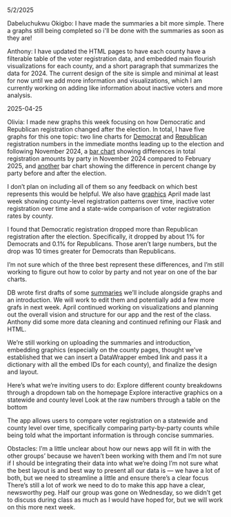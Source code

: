 
5/2/2025

Dabeluchukwu Okigbo: I have made the summaries a bit more simple. There a graphs still being completed so i'll be done with the summaries as soon as they are!

Anthony: I have updated the HTML pages to have each county have a filterable table of the voter registration data, and embedded main flourish visualizations for each county, and a short paragraph that summarizes the data for 2024. The current design of the site is simple and minimal at least for now until we add more information and visualizations, which I am currently working on adding like information about inactive voters and more analysis.

2025-04-25

Olivia: I made new graphs this week focusing on how Democratic and Republican registration changed after the election. In total, I have five graphs for this one topic: two line charts for <a href="https://www.datawrapper.de/_/HfdGg/">Democrat</a> and <a href= "https://www.datawrapper.de/_/cNllC/">Republican</a> registration numbers in the immediate months leading up to the election and following November 2024, a <a href="https://www.datawrapper.de/_/ymiFl/">bar chart</a> showing differences in total registration amounts by party in November 2024 compared to February 2025, and <a href="https://www.datawrapper.de/_/5zOiJ/">another</a> bar chart showing the difference in percent change by party before and after the election. 

I don’t plan on including all of them so any feedback on which best represents this would be helpful. We also have <a href="https://docs.google.com/document/d/1EE2RkDMOWsT7CAx5rRDMeiSMldnc0uWkEzAmDiBKFXg/edit?usp=sharing">graphics</a> April made last week showing county-level registration patterns over time, inactive voter registration over time and a state-wide comparison of voter registration rates by county. 

I found that Democratic registration dropped more than Republican registration after the election. Specifically, it dropped by about 1% for Democrats and 0.1% for Republicans. Those aren’t large numbers, but the drop was 10 times greater for Democrats than Republicans. 

I’m not sure which of the three best represent these differences, and I’m still working to figure out how to color by party and not year on one of the bar charts. 

DB wrote first drafts of some <a href="https://docs.google.com/document/d/1EE2RkDMOWsT7CAx5rRDMeiSMldnc0uWkEzAmDiBKFXg/edit?usp=sharing">summaries</a> we’ll include alongside graphs and an introduction. We will work to edit them and potentially add a few more grafs in next week. April continued working on visualizations and planning out the overall vision and structure for our app and the rest of the class. Anthony did some more data cleaning and continued refining our Flask and HTML. 

We’re still working on uploading the summaries and introduction, embedding graphics (especially on the county pages, thought we’ve established that we can insert a DataWrapper embed link and pass it a dictionary with all the embed IDs for each county), and finalize the design and layout. 

Here’s what we’re inviting users to do: 
Explore different county breakdowns through a dropdown tab on the homepage
Explore interactive graphics on a statewide and county level 
Look at the raw numbers through a table on the bottom

The app allows users to compare voter registration on a statewide and county level over time, specifically comparing party-by-party counts while being told what the important information is through concise summaries. 

Obstacles:
I’m a little unclear about how our news app will fit in with the other groups’ because we haven’t been working with them and I’m not sure if I should be integrating their data into what we’re doing
I’m not sure what the best layout is and best way to present all our data is — we have a lot of both, but we need to streamline a little and ensure there’s a clear focus
There’s still a lot of work we need to do to make this app have a clear, newsworthy peg. Half our group was gone on Wednesday, so we didn’t get to discuss during class as much as I would have hoped for, but we will work on this more next week.


